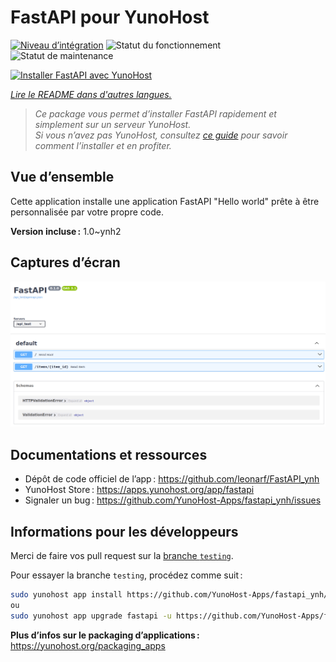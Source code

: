<!--
Nota bene : ce README est automatiquement généré par <https://github.com/YunoHost/apps/tree/master/tools/readme_generator>
Il NE doit PAS être modifié à la main.
-->

# FastAPI pour YunoHost

[![Niveau d’intégration](https://dash.yunohost.org/integration/fastapi.svg)](https://dash.yunohost.org/appci/app/fastapi) ![Statut du fonctionnement](https://ci-apps.yunohost.org/ci/badges/fastapi.status.svg) ![Statut de maintenance](https://ci-apps.yunohost.org/ci/badges/fastapi.maintain.svg)

[![Installer FastAPI avec YunoHost](https://install-app.yunohost.org/install-with-yunohost.svg)](https://install-app.yunohost.org/?app=fastapi)

*[Lire le README dans d'autres langues.](./ALL_README.md)*

> *Ce package vous permet d’installer FastAPI rapidement et simplement sur un serveur YunoHost.*  
> *Si vous n’avez pas YunoHost, consultez [ce guide](https://yunohost.org/install) pour savoir comment l’installer et en profiter.*

## Vue d’ensemble

Cette application installe une application FastAPI "Hello world" prête à être personnalisée par votre propre code.

**Version incluse :** 1.0~ynh2

## Captures d’écran

![Capture d’écran de FastAPI](./doc/screenshots/screenshot.png)

## Documentations et ressources

- Dépôt de code officiel de l’app : <https://github.com/leonarf/FastAPI_ynh>
- YunoHost Store : <https://apps.yunohost.org/app/fastapi>
- Signaler un bug : <https://github.com/YunoHost-Apps/fastapi_ynh/issues>

## Informations pour les développeurs

Merci de faire vos pull request sur la [branche `testing`](https://github.com/YunoHost-Apps/fastapi_ynh/tree/testing).

Pour essayer la branche `testing`, procédez comme suit :

```bash
sudo yunohost app install https://github.com/YunoHost-Apps/fastapi_ynh/tree/testing --debug
ou
sudo yunohost app upgrade fastapi -u https://github.com/YunoHost-Apps/fastapi_ynh/tree/testing --debug
```

**Plus d’infos sur le packaging d’applications :** <https://yunohost.org/packaging_apps>

